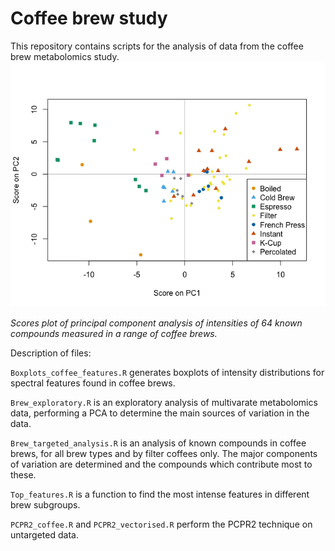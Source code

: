 # Coffee brew study
This repository contains scripts for the analysis of data from the coffee brew metabolomics study.
![](brewpca.png)

_Scores plot of principal component analysis of intensities of 64 known compounds measured in a range of coffee brews._

Description of files:

`Boxplots_coffee_features.R` generates boxplots of intensity distributions for spectral features found in coffee brews.

`Brew_exploratory.R` is an exploratory analysis of multivarate metabolomics data, performing a PCA to determine the main sources of variation in the data.

`Brew_targeted_analysis.R` is an analysis of known compounds in coffee brews, for all brew types and by filter coffees only. The major components of variation are determined and the compounds which contribute most to these.

`Top_features.R` is a function to find the most intense features in different brew subgroups.

`PCPR2_coffee.R` and `PCPR2_vectorised.R` perform the PCPR2 technique on untargeted data.